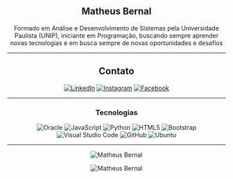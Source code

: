 <div align="center">
  
## Matheus Bernal
Formado em Análise e Desenvolvimento de Sistemas pela Universidade Paulista (UNIP), iniciante em Programação,
buscando sempre aprender novas tecnologias e em busca sempre de novas oportunidades e desafios

-------------------

## Contato
<a href="https://www.linkedin.com/matheus-bernal-6699b1174/">![LinkedIn](https://img.shields.io/badge/MatheusBernal-%5865F2?style=for-the-badge&logo=LinkedIn&logoColor=black)</a> 
<a href="https://www.instagram.com/bernalmatheus/">![Instagram](https://img.shields.io/badge/BernalMatheus-%5865F2?style=for-the-badge&logo=Instagram&logoColor=black)</a> 
<a href="https://facebook.com/matheus-bernal">![Facebook](https://img.shields.io/badge/MatheusBernal-%5865F2?style=for-the-badge&logo=Facebook&logoColor=black)</a>

-------------------

### Tecnologias
![Oracle](https://img.shields.io/badge/Oracle-5865F2svg?style=for-the-badge&logo=oracle&logoColor=black) ![JavaScript](https://img.shields.io/badge/javascript-%5865F2.svg?style=for-the-badge&logo=javascript&logoColor=black) ![Python](https://img.shields.io/badge/python-%5865F2.svg?style=for-the-badge&logo=python&logoColor=black) ![HTML5](https://img.shields.io/badge/html5-%5865F2.svg?style=for-the-badge&logo=html5&logoColor=black) ![Bootstrap](https://img.shields.io/badge/bootstrap-%5865F2.svg?style=for-the-badge&logo=bootstrap&logoColor=black) ![Visual Studio Code](https://img.shields.io/badge/VisualStudioCode-%5865F2?style=for-the-badge&logo=visual-studio-code&logoColor=black) ![GitHub](https://img.shields.io/badge/github-%5865F2.svg?style=for-the-badge&logo=github&logoColor=black) ![Ubuntu](https://img.shields.io/badge/Ubuntu-%5865F2?style=for-the-badge&logo=ubuntu&logoColor=black) 
  
-------------------
  
![Matheus Bernal](https://github-readme-stats.vercel.app/api?username=mbernal10&show_icons=true&theme=radical&count_private=true&include_all_commits=true)

![Matheus Bernal](https://github-readme-streak-stats.herokuapp.com/?user=mbernal10&theme=radical&include_all_commits=true&count_private=true)

 <div>
